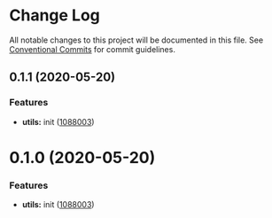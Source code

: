 # Change Log

All notable changes to this project will be documented in this file.
See [Conventional Commits](https://conventionalcommits.org) for commit guidelines.

## 0.1.1 (2020-05-20)


### Features

* **utils:** init ([1088003](https://github.com/Atlantis-Lab/ui/commit/108800370441f34e5b455a133ee3030f66a6ea1e))





# 0.1.0 (2020-05-20)

### Features

- **utils:** init ([1088003](https://github.com/Atlantis-Lab/ui/commit/108800370441f34e5b455a133ee3030f66a6ea1e))
